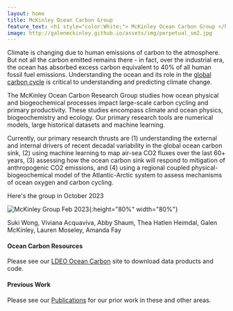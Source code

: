 ```yaml
---
layout: home
title: McKinley Ocean Carbon Group 
feature_text: <h1 style="color:White;"> McKinley Ocean Carbon Group </h1>
image: http://galenmckinley.github.io/assets/img/perpetual_sm2.jpg
---
```


Climate is changing due to human emissions of carbon to the atmosphere. But not all the carbon emitted remains there - in fact, over the industrial era, the ocean has absorbed excess carbon equivalent to 40% of all human fossil fuel emissions. Understanding the ocean and its role in the [global carbon cycle](https://galenmckinley.github.io/CarbonCycle/) is critical to understanding and predicting climate change.

The McKinley Ocean Carbon Research Group studies how ocean physical and biogeochemical processes impact large-scale carbon cycling and primary productivity. These studies encompass climate and ocean physics, biogeochemistry and ecology.  Our primary research tools are numerical models, large historical datasets and machine learning. 

Currently, our primary research thrusts are (1) understanding the external and internal drivers of recent decadal variability in the global ocean carbon sink, (2) using machine learning to map air-sea CO2 fluxes over the last 60+ years, (3) assessing how the ocean carbon sink will respond to mitigation of anthropogenic CO2 emissions, and (4) using a regional coupled physical-biogeochemical model of the Atlantic-Arctic system to assess mechanisms of ocean oxygen and carbon cycling. 

Here's the group in October 2023

![McKinley Group Feb 2023]({{site.baseurl}}/assets/img/mckinleygroup_oct2023.jpg){:height="80%" width="80%"}

Suki Wong, Viviana Acquaviva, Abby Shaum, Thea Hatlen Heimdal, Galen McKinley, Lauren Moseley, Amanda Fay 

#### Ocean Carbon Resources
Please see our [LDEO Ocean Carbon](https://oceancarbon.ldeo.columbia.edu) site to download data products and code.

#### Previous Work  
Please see our [Publications]({{site.baseurl}}/publications) for our prior work in these and other areas.



